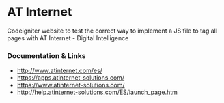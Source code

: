 # AT Internet
Codeigniter website to test the correct way to implement a JS file to tag all pages with AT Internet - Digital Intelligence

### Documentation & Links

 * http://www.atinternet.com/es/
 * https://apps.atinternet-solutions.com/
 * https://www.atinternet-solutions.com/
 * http://help.atinternet-solutions.com/ES/launch_page.htm